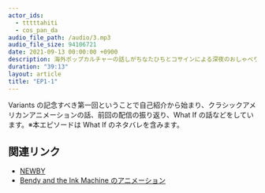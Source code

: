```yaml
---
actor_ids:
  - tttttahiti
  - cos_pan_da
audio_file_path: /audio/3.mp3
audio_file_size: 94106721 
date: 2021-09-13 00:00:00 +0900
description: 海外ポップカルチャーの話しがちなたひちとコサインによる深夜のおしゃべり
duration: "39:13"
layout: article
title: "EP1-1"
---
```

Variants の記念すべき第一回ということで自己紹介から始まり、クラシックアメリカンアニメーションの話、前回の配信の振り返り、What If の話などをしています。※本エピソードは What If のネタバレを含みます。

## 関連リンク
- [NEWBY](https://www.thehyggeteahouse.com/)
- [Bendy and the Ink Machine のアニメーション](https://www.youtube.com/watch?v=MX9x1oCGzX0&list=PL5adzFCvE4-9WlPnpbBS1qGawdPA2v-z3)
